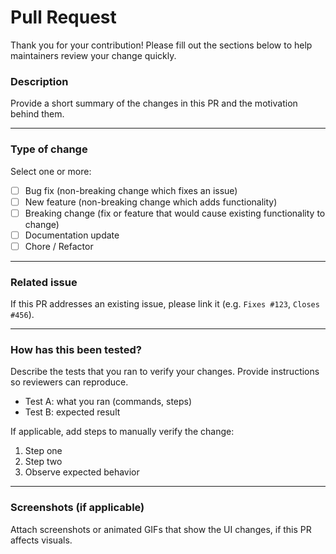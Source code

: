 # Pull Request

Thank you for your contribution! Please fill out the sections below to help maintainers review your change quickly.

### Description
Provide a short summary of the changes in this PR and the motivation behind them.

---

### Type of change
Select one or more:

- [ ] Bug fix (non-breaking change which fixes an issue)
- [ ] New feature (non-breaking change which adds functionality)
- [ ] Breaking change (fix or feature that would cause existing functionality to change)
- [ ] Documentation update
- [ ] Chore / Refactor

---

### Related issue
If this PR addresses an existing issue, please link it (e.g. `Fixes #123`, `Closes #456`).

---

### How has this been tested?
Describe the tests that you ran to verify your changes. Provide instructions so reviewers can reproduce.

- Test A: what you ran (commands, steps)
- Test B: expected result

If applicable, add steps to manually verify the change:
1. Step one
2. Step two
3. Observe expected behavior

---

### Screenshots (if applicable)
Attach screenshots or animated GIFs that show the UI changes, if this PR affects visuals.